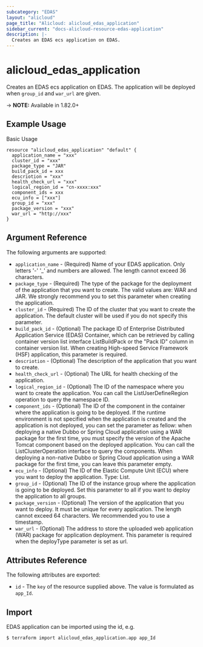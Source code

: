 ```yaml
---
subcategory: "EDAS"
layout: "alicloud"
page_title: "Alicloud: alicloud_edas_application"
sidebar_current: "docs-alicloud-resource-edas-application"
description: |-
  Creates an EDAS ecs application on EDAS.
---
```


# alicloud\_edas\_application

Creates an EDAS ecs application on EDAS. The application will be deployed when `group_id` and `war_url` are given.

-> **NOTE:** Available in 1.82.0+

## Example Usage

Basic Usage

```
resource "alicloud_edas_application" "default" {
  application_name = "xxx"
  cluster_id = "xxx"
  package_type = "JAR"
  build_pack_id = xxx
  descriotion = "xxx"
  health_check_url = "xxx"
  logical_region_id = "cn-xxxx:xxx"
  component_ids = xxx
  ecu_info = ["xxx"]
  group_id = "xxx"
  package_version = "xxx"
  war_url = "http://xxx"
}
```

## Argument Reference

The following arguments are supported:

* `application_name` - (Required) Name of your EDAS application. Only letters '-' '_' and numbers are allowed. The length cannot exceed 36 characters.
* `package_type` - (Required) The type of the package for the deployment of the application that you want to create. The valid values are: WAR and JAR. We strongly recommend you to set this parameter when creating the application.
* `cluster_id` - (Required) The ID of the cluster that you want to create the application. The default cluster will be used if you do not specify this parameter. 
* `build_pack_id` - (Optional) The package ID of Enterprise Distributed Application Service (EDAS) Container, which can be retrieved by calling container version list interface ListBuildPack or the "Pack ID" column in container version list. When creating High-speed Service Framework (HSF) application, this parameter is required.
* `descriotion` - (Optional) The description of the application that you want to create.
* `health_check_url` - (Optional) The URL for health checking of the application.
* `logical_region_id` - (Optional) The ID of the namespace where you want to create the application. You can call the ListUserDefineRegion operation to query the namespace ID.
* `component_ids` - (Optional) The ID of the component in the container where the application is going to be deployed. If the runtime environment is not specified when the application is created and the application is not deployed, you can set the parameter as fellow: when deploying a native Dubbo or Spring Cloud application using a WAR package for the first time, you must specify the version of the Apache Tomcat component based on the deployed application. You can call the ListClusterOperation interface to query the components. When deploying a non-native Dubbo or Spring Cloud application using a WAR package for the first time, you can leave this parameter empty. 
* `ecu_info` - (Optional) The ID of the Elastic Compute Unit (ECU) where you want to deploy the application. Type: List.
* `group_id` - (Optional) The ID of the instance group where the application is going to be deployed. Set this parameter to all if you want to deploy the application to all groups.
* `package_version` - (Optional) The version of the application that you want to deploy. It must be unique for every application. The length cannot exceed 64 characters. We recommended you to use a timestamp.
* `war_url` - (Optional) The address to store the uploaded web application (WAR) package for application deployment. This parameter is required when the deployType parameter is set as url.

## Attributes Reference

The following attributes are exported:

* `id` - The `key` of the resource supplied above. The value is formulated as `app_Id`.

## Import

EDAS application can be imported using the id, e.g.

```
$ terraform import alicloud_edas_application.app app_Id
```
